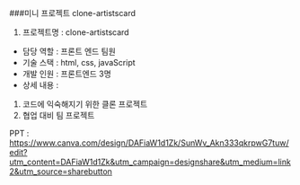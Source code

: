 ###미니 프로젝트 clone-artistscard
1. 프로젝트명 : clone-artistscard
- 담당 역할 : 프론트 엔드 팀원
- 기술 스택 : html, css, javaScript
- 개발 인원 : 프론트엔드 3명
- 상세 내용 :
1) 코드에 익숙해지기 위한 클론 프로젝트
2) 협업 대비 팀 프로젝트

PPT : https://www.canva.com/design/DAFiaW1d1Zk/SunWv_Akn333qkrpwG7tuw/edit?utm_content=DAFiaW1d1Zk&utm_campaign=designshare&utm_medium=link2&utm_source=sharebutton
